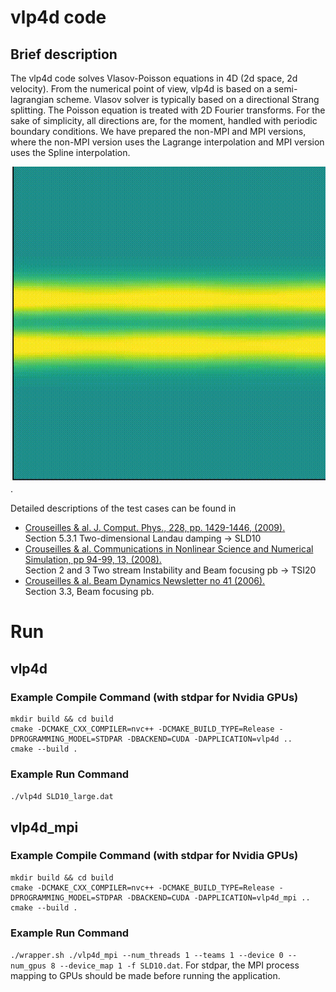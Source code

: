 # vlp4d code

## Brief description
The vlp4d code solves Vlasov-Poisson equations in 4D (2d space, 2d velocity). 
From the numerical point of view, vlp4d is based on a semi-lagrangian scheme. 
Vlasov solver is typically based on a directional Strang splitting. The Poisson equation is treated with 2D Fourier transforms. 
For the sake of simplicity, all directions are, for the moment, handled with periodic boundary conditions. 
We have prepared the non-MPI and MPI versions, where the non-MPI version uses the Lagrange interpolation and MPI version uses the Spline interpolation.

![vlp4d](figs/fxvx_anime.gif). 

Detailed descriptions of the test cases can be found in 
- [Crouseilles & al. J. Comput. Phys., 228, pp. 1429-1446, (2009).](http://people.rennes.inria.fr/Nicolas.Crouseilles/loss4D.pdf)  
  Section 5.3.1 Two-dimensional Landau damping -> SLD10
- [Crouseilles & al. Communications in Nonlinear Science and Numerical Simulation, pp 94-99, 13, (2008).](http://people.rennes.inria.fr/Nicolas.Crouseilles/cgls2.pdf)  
  Section 2 and 3 Two stream Instability and Beam focusing pb -> TSI20
- [Crouseilles & al. Beam Dynamics Newsletter no 41 (2006).](http://icfa-bd.kek.jp/Newsletter41.pdf )  
  Section 3.3, Beam focusing pb.

# Run
## vlp4d
### Example Compile Command (with stdpar for Nvidia GPUs)
```
mkdir build && cd build
cmake -DCMAKE_CXX_COMPILER=nvc++ -DCMAKE_BUILD_TYPE=Release -DPROGRAMMING_MODEL=STDPAR -DBACKEND=CUDA -DAPPLICATION=vlp4d ..
cmake --build .
```

### Example Run Command
```./vlp4d SLD10_large.dat```

## vlp4d_mpi
### Example Compile Command (with stdpar for Nvidia GPUs)
```
mkdir build && cd build
cmake -DCMAKE_CXX_COMPILER=nvc++ -DCMAKE_BUILD_TYPE=Release -DPROGRAMMING_MODEL=STDPAR -DBACKEND=CUDA -DAPPLICATION=vlp4d_mpi ..
cmake --build .
```

### Example Run Command
```./wrapper.sh ./vlp4d_mpi --num_threads 1 --teams 1 --device 0 --num_gpus 8 --device_map 1 -f SLD10.dat```. 
For stdpar, the MPI process mapping to GPUs should be made before running the application.
